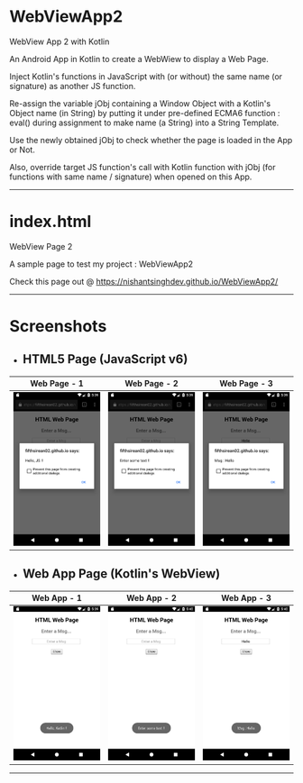 # WebViewApp2
WebView App 2 with Kotlin

An Android App in Kotlin to create a WebWiew to display a Web Page.

Inject Kotlin's functions in JavaScript with (or without) the same name (or signature) as another JS function.

Re-assign the variable jObj containing a Window Object with a Kotlin's Object name (in String) by putting it under pre-defined ECMA6 function : eval() during assignment to make name (a String) into a String Template.

Use the newly obtained jObj to check whether the page is loaded in the App or Not.

Also, override target JS function's call with Kotlin function with jObj (for functions with same name / signature) when opened on this App.

---
# index.html
WebView Page 2

A sample page to test my project : WebViewApp2

Check this page out @ https://nishantsinghdev.github.io/WebViewApp2/

---
# Screenshots

+ ## HTML5 Page (JavaScript v6)
| Web Page - 1 | Web Page - 2 | Web Page - 3 |
| ------------ | ------------ | ------------ |
| ![Pic-1](/screenshots/WebPage-1.png) | ![Pic-2](/screenshots/WebPage-2.png) | ![Pic-3](/screenshots/WebPage-3.png) |


+ ## Web App Page (Kotlin's WebView)
| Web App - 1 | Web App - 2 | Web App - 3 |
| ----------- | ----------- | ----------- |
| ![Pic-1](/screenshots/WebApp-1.png) | ![Pic-2](/screenshots/WebApp-2.png) | ![Pic-3](/screenshots/WebApp-3.png)


---
